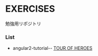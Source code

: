 # EXERCISES

勉強用リポジトリ


### List

- angular2-tutorial--
  [TOUR OF HEROES](https://angular.io/docs/ts/latest/tutorial/)

